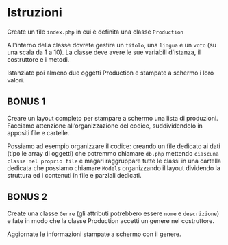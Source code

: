 # Istruzioni

Create un file `index.php` in cui è definita una classe `Production`

All'interno della classe dovrete gestire un `titolo`, una `lingua` e un `voto` (su una scala da 1 a 10). La classe deve avere le sue variabili d'istanza, il costruttore e i metodi.

Istanziate poi almeno due oggetti Production e stampate a schermo i loro valori.

## BONUS 1 

Creare un layout completo per stampare a schermo una lista di produzioni. Facciamo attenzione all’organizzazione del codice, suddividendolo in appositi file e cartelle. 

Possiamo ad esempio organizzare il codice:
 creando un file dedicato ai dati (tipo le array di oggetti) che potremmo chiamare 
 `db.php`
 mettendo `ciascuna classe nel proprio file` e magari raggruppare tutte le classi in una cartella dedicata che possiamo chiamare `Models`
 organizzando il layout dividendo la struttura ed i contenuti in file e parziali dedicati.

## BONUS 2 
Create una classe `Genre` (gli attributi potrebbero essere `nome` e `descrizione`) e fate in modo che la classe Production accetti un genere nel costruttore. 

Aggiornate le informazioni stampate a schermo con il genere.